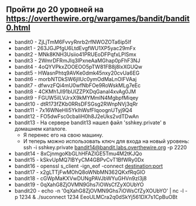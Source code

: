 ## Пройти до 20 уровней на https://overthewire.org/wargames/bandit/bandit0.html

 - bandit0 - ZjLjTmM6FvvyRnrb2rfNWOZOTa6ip5If
 - bandit1 - 263JGJPfgU6LtdEvgfWU1XP5yac29mFx
 - bandit2 - MNk8KNH3Usiio41PRUEoDFPqfxLPlSmx
 - bandit3 - 2WmrDFRmJIq3IPxneAaMGhap0pFhF3NJ
 - bandit4 - 4oQYVPkxZOOEOO5pTW81FB8j8lxXGUQw
 - bandit5 - HWasnPhtq9AVKe0dmk45nxy20cvUa6EG
 - bandit6 - morbNTDkSW6jIlUc0ymOdMaLnOlFVAaj
 - bandit7 - dfwvzFQi4mU0wfNbFOe9RoWskMLg7eEc
 - bandit8 - 4CKMh1JI91bUIZZPXDqGanal4xvAg0JM
 - bandit9 - FGUW5ilLVJrxX9kMYMmlN4MgbpfMiqey
 - bandit10 - dtR173fZKb0RRsDFSGsg2RWnpNVj3qRr
 - bandit11 - 7x16WNeHIi5YkIhWsfFIqoognUTyj9Q4
 - bandit12 - FO5dwFsc0cbaIiH0h8J2eUks2vdTDwAn
 - bandit13 - На сервере bandit13 нашел файл 'sshkey.private' в домашнем каталоге. 
    - Я перенес его на свою машину. 
    - И теперь можно использовать ключ для входа на новый уровень: ssh -i sshkey.private bandit14@bandit.labs.overthewire.org -p 2220
 - bandit14 - 8xCjnmgoKbGLhHFAZlGE5Tmu4M2tKJQo
 - bandit15 - kSkvUpMQ7lBYyCM4GBPvCvT1BfWRy0Dx
 - bandit16 - openssl s_client -ign_eof -connect <destination:port>
 - bandit17 - x2gLTTjFwMOhQ8oWNbMN362QKxfRqGlO
 - bandit18 - cGWpMaKXVwDUNgPAVJbWYuGHVn9zl3j8
 - bandit19 - 0qXahG8ZjOVMN9Ghs7iOWsCfZyXOUbYO
 - bandit20 - echo -n '0qXahG8ZjOVMN9Ghs7iOWsCfZyXOUbYO' | nc -l -p 1234 & 
 ./suconnect 1234
 EeoULMCra2q0dSkYj561DX7s1CpBuOBt
